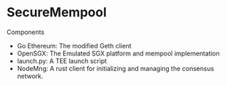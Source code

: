 # SecureMempool

Components
- Go Ethereum: The modified Geth client
- OpenSGX: The Emulated SGX platform and mempool implementation
- launch.py: A TEE launch script
- NodeMng: A rust client for initializing and managing the consensus network.
